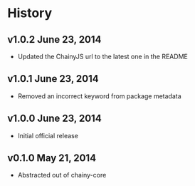 # History

## v1.0.2 June 23, 2014
- Updated the ChainyJS url to the latest one in the README

## v1.0.1 June 23, 2014
- Removed an incorrect keyword from package metadata

## v1.0.0 June 23, 2014
- Initial official release

## v0.1.0 May 21, 2014
- Abstracted out of chainy-core
